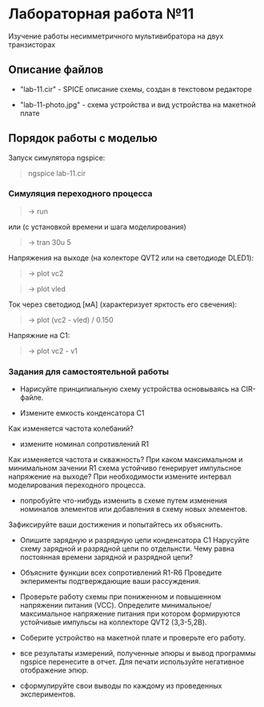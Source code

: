# Лабораторная работа №11
Изучение работы несимметричного мультивибратора на двух транзисторах

## Описание файлов

* "lab-11.cir" - SPICE описание схемы, cоздан в текстовом редакторе

* "lab-11-photo.jpg" - схема устройства и вид устройства на макетной плате

## Порядок работы с моделью
Запуск симулятора ngspice:

> ngspice lab-11.cir

### Симуляция переходного процесса

> -> run

или (с установкой времени и шага моделирования)

> -> tran 30u 5

Напряжения на выходе (на колекторе QVT2 или на светодиоде DLED1):

> -> plot vc2

> -> plot vled

Ток через светодиод [мА] (характеризует ярктость его свечения):

> -> plot (vc2 - vled) / 0.150

Напряжние на C1:

> -> plot vc2 - v1

### Задания для самостоятельной работы

* Нарисуйте принципиальную схему устройства основываясь на CIR-файле.

* Измените емкость конденсатора C1

Как изменяется частота колебаний?

* измените номинал сопротивлений R1

Как изменяется частота и скважность?
При каком максимальном и минимальном зачении R1 схема
устойчиво генерирует импульсное напряжение на выходе?
При необходимости измените интервал моделирования переходного процесса.

* попробуйте что-нибудь изменить в схеме путем изменения номиналов элементов
или добавления в схему новых элементов.

Зафиксируйте ваши достижения и попытайтесь их объяснить.

* Опишите зарядную и разрядную цепи конденсатора C1
Нарусуйте схему зарядной и разрядной цепи по отдельнсти.
Чему равна постоянная времени зарядной и разрядной цепи?

* Объясните функции всех сопротивлений R1-R6
Проведите экперименты подтверждающие ваши рассуждения.

* Проверьте работу схемы при пониженном и повышенном напряжении питания (VCC).
Определите минимальное/максимальное напряжение питания при котором формируются
устойчивые импульсы на коллекторе QVT2 (3,3-5,2В).

* Соберите устройство на макетной плате и проверьте его работу.

* все результаты измерений, полученные эпюры и вывод программы ngspice
перенесите в отчет. Для печати используйте негативное отображение эпюр.

* сформулируйте свои выводы по каждому из проведенных экспериментов.

